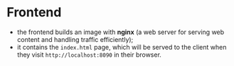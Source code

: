 # Frontend

- the frontend builds an image with **nginx** (a web server for serving web content and handling traffic efficiently);
- it contains the `index.html` page, which will be served to the client when they visit `http://localhost:8090` in their browser.
